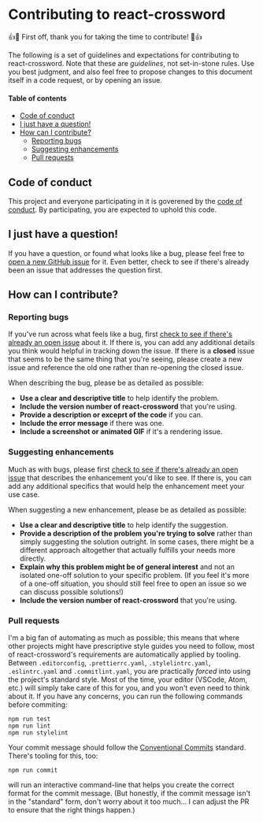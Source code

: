 # Contributing to react-crossword

:+1::tada: First off, thank you for taking the time to contribute! :tada::+1:

The following is a set of guidelines and expectations for contributing to react-crossword. Note that these are _guidelines_, not set-in-stone rules. Use you best judgment, and also feel free to propose changes to this document itself in a code request, or by opening an issue.

#### Table of contents

<!-- TOC depthfrom:2 depthto:3 orderedlist:false updateonsave:true -->

- [Code of conduct](#code-of-conduct)
- [I just have a question!](#i-just-have-a-question)
- [How can I contribute?](#how-can-i-contribute)
  - [Reporting bugs](#reporting-bugs)
  - [Suggesting enhancements](#suggesting-enhancements)
  - [Pull requests](#pull-requests)

<!-- /TOC -->

## Code of conduct

This project and everyone participating in it is goverened by the [code of conduct](./CODE_OF_CONDUCT.md). By participating, you are expected to uphold this code.

## I just have a question!

If you have a question, or found what looks like a bug, please feel free to [open a new GitHub issue](https://github.com/JaredReisinger/react-crossword/issues?q=is%3Aissue) for it. Even better, check to see if there's already been an issue that addresses the question first.

## How can I contribute?

### Reporting bugs

If you've run across what feels like a bug, first [check to see if there's already an open issue](https://github.com/JaredReisinger/react-crossword/issues) about it. If there is, you can add any additional details you think would helpful in tracking down the issue. If there is a **closed** issue that seems to be the same thing that you're seeing, please create a new issue and reference the old one rather than re-opening the closed issue.

When describing the bug, please be as detailed as possible:

- **Use a clear and descriptive title** to help identify the problem.
- **Include the version number of react-crossword** that you're using.
- **Provide a description or exceprt of the code** if you can.
- **Include the error message** if there was one.
- **Include a screenshot or animated GIF** if it's a rendering issue.

### Suggesting enhancements

Much as with bugs, please first [check to see if there's already an open issue](https://github.com/JaredReisinger/react-crossword/issues) that describes the enhancement you'd like to see. If there is, you can add any additional specifics that would help the enhancement meet your use case.

When suggesting a new enhancement, please be as detailed as possible:

- **Use a clear and descriptive title** to help identify the suggestion.
- **Provide a description of the problem you're trying to solve** rather than simply suggesting the solution outright. In some cases, there might be a different approach altogether that actually fulfills your needs more directly.
- **Explain why this problem might be of general interest** and not an isolated one-off solution to your specific problem. (If you feel it's more of a one-off situation, you should still feel free to open an issue so we can discuss possible solutions!)
- **Include the version number of react-crossword** that you're using.

### Pull requests

I'm a big fan of automating as much as possible; this means that where other projects might have prescriptive style guides you need to follow, most of react-crossword's requirements are automatically applied by tooling. Between `.editorconfig`, `.prettierrc.yaml`, `.stylelintrc.yaml`, `.eslintrc.yaml` and `.commitlint.yaml`, you are practically _forced_ into using the project's standard style. Most of the time, your editor (VSCode, Atom, etc.) will simply take care of this for you, and you won't even need to think about it. If you have any concerns, you can run the following commands before commiting:

```shell
npm run test
npm run lint
npm run stylelint
```

Your commit message should follow the [Conventional Commits](https://www.conventionalcommits.org) standard. There's tooling for this, too:

```shell
npm run commit
```

will run an interactive command-line that helps you create the correct format for the commit message. (But honestly, if the commit message isn't in the "standard" form, don't worry about it too much... I can adjust the PR to ensure that the right things happen.)
